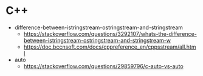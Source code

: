 C++
===

+ difference-between-istringstream-ostringstream-and-stringstream
  - https://stackoverflow.com/questions/3292107/whats-the-difference-between-istringstream-ostringstream-and-stringstream-w
  - https://doc.bccnsoft.com/docs/cppreference_en/cppsstream/all.html
+ auto
  - https://stackoverflow.com/questions/29859796/c-auto-vs-auto

